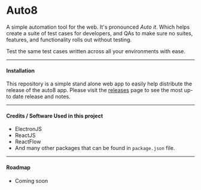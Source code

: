 # Auto8
A simple automation tool for the web. It's pronounced *Auto it*. Which helps create a suite of test cases for developers, and QAs to make sure no suites, features, and functionality rolls out without testing.

Test the same test cases written across all your environments with ease.

---
#### Installation
This repository is a simple stand alone web app to easily help distribute the release of the auto8 app. Please visit the [releases](https://github.com/ziaahsan/www-auto8/releases) page to see the most up-to date release and notes.

---
#### Credits / Software Used in this project
- ElectronJS
- ReactJS
- ReactFlow
- And many other packages that can be found in `package.json` file.

---
#### Roadmap
- Coming soon